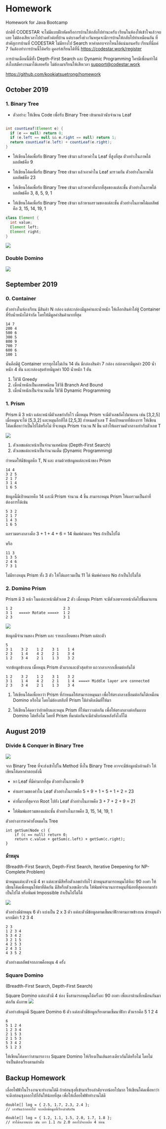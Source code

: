 # Homework
Homework for Java Bootcamp

ปกติที่ CODESTAR จะไม่มีแบบฝึกหัดหรือการบ้านให้กลับไปทำนะครับ เรียนในห้องให้เข้าใจแล้วจบเลย 
ไม่ต้องเสียเวลาไปปวดหัวต่อที่บ้าน แต่บางครั้งช่วงวันหยุดจะมีการบ้านให้กลับไปทำเหมือนกัน 
ที่สำคัญการบ้านที่ CODESTAR ไม่มีทางไป Search หาคำตอบจากไหนได้แน่นอนครับ 
เรียนที่นี่แค่ 7 วันต้องทำการบ้านนี้ได้ครับ 
ดูคอร์สเรียนได้ที่นี่ https://codestar.work/register

การบ้านเดือนนี้มีทั้ง Depth-First Search และ Dynamic Programming
ใครมีเพื่อนทำได้ส่งใบสมัครงานมาได้เลยครับ 
ไม่ต้องมาเรียนให้เสียเวลา support@codestar.work

https://github.com/kookiatsuetrong/homework

## October 2019

### 1. Binary Tree
- ตัวอย่าง: ให้เขียน Code เพื่อรับ Binary Tree เข้ามาแล้วนับจำนวน Leaf
```java

int countLeaf(Element e) {
  if (e == null) return 0;
  if (e.left == null && e.right == null) return 1;
  return countLeaf(e.left) + countLeaf(e.right);
}

```

- ให้เขียนโค้ดเพื่อรับ Binary Tree เข้ามา แล้วหาค่าใน Leaf ที่สูงที่สุด ตัวอย่างในภาพได้ผลลัพธ์คือ 9

- ให้เขียนโค้ดเพื่อรับ Binary Tree เข้ามา แล้วเอาค่าใน Leaf มารวมกัน ตัวอย่างในภาพได้ผลลัพธ์คือ 23

- ให้เขียนโค้ดเพื่อรับ Binary Tree เข้ามา แล้วหาค่าที่มากที่สุดของแต่ละชั้น ตัวอย่างในภาพได้ผลลัพธ์คือ 3, 8, 5, 9, 1

- ให้เขียนโค้ดเพื่อรับ Binary Tree เข้ามา แล้วหาผลรวมของแต่ละชั้น ตัวอย่างในภาพได้ผลลัพธ์คือ 3, 15, 14, 19, 1

```java
class Element {
  int value;
  Element left;
  Element right;
}
```
![](binary-tree.png)

### Double Domino

![](double.png)


## September 2019

### 0. Container
ตัวอย่างในห้องเรียน มีสินค้า N กล่อง 
แต่ละกล่องมีมูลค่าและน้ำหนัก 
ให้เลือกสินค้าใส่ตู้ Container ที่รับน้ำหนักได้จำกัด
โดยให้มีมูลค่าสินค้ามากที่สุด
```
14 7
200 4
500 6
300 5
800 9
700 7
600 6
100 1
```
นั่นคือมีตู้ Container บรรทุกได้ไม่เกิน 14 ตัน มีกล่องสินค้า 7 กล่อง 
กล่องแรกมีมูลค่า 200 น้ำหนัก 4 ตัน
และกล่องสุดท้ายมีมูลค่า 100 น้ำหนัก 1 ตัน

1. ใช้วิธี Greedy
2. เมื่อน้ำหนักเป็นเลขทศนิยม ใช้วิธี Branch And Bound
3. เมื่อน้ำหนักเป็นจำนวนเต็ม ใช้วิธี Dynamic Programming


### 1. Prism

Prism มี 3 หน้า แต่ละหน้ามีตัวเลขกำกับไว้
เมื่อหมุน Prism จะมีตัวเลขถัดไปมาแทน เช่น [3,2,5] เมื่อหมุนจะได้ [5,3,2]
และหมุนอีกทีได้ [2,5,3] กำหนดตัวเลข T คือเป้าหมายที่ต้องการ
ให้เขียนโค้ดเพื่อหาว่าเป็นไปได้หรือไม่ ที่จะหมุน Prism จำนวน N ชิ้น
แล้วให้ผลรวมตัวกลางเท่ากับตัวเลข T

![](prism-dp.png)

1. ตัวเลขแต่ละหน้าเป็นจำนวนทศนิยม (Depth-First Search) 
2. ตัวเลขแต่ละหน้าเป็นจำนวนเต็ม   (Dynamic Programming)

กำหนดให้มีข้อมูลคือ T, N และ ตามด้วยข้อมูลแต่ละหน้าของ Prism
```
14 4
3 2 5
2 1 7
3 1 4
1 6 5
```
ข้อมูลนี้มีเป้าหมายคือ 14 และมี Prism จำนวน 4 ชิ้น
สามารถหมุน Prism ให้ผลรวมเป็นค่าที่ต้องการได้เช่น
```
5 3 2
2 1 7
1 4 3
1 6 5
```
ผลรวมตรงกลางคือ 3 + 1 + 4 + 6 = 14 พิมพ์คำตอบ Yes ถ้าเป็นไปได้

หรือ
```
11 3
1 3 5
2 4 6
7 3 1
```
ไม่มีทางหมุน Prism ทั้ง 3 ตัว ให้ได้ผลรวมเป็น 11 ได้ พิมพ์คำตอบ No ถ้าเป็นไปไม่ได้


### 2. Domino Prism

Prism มี 3 หน้า ในแต่ละหน้ามีตัวเลข 2 ตัว
เมื่อหมุน Prism จะมีตัวเลขจากหน้าถัดไปขึ้นมาแทน

```
1 2                       2 3
3 1   ====> Rotate ====>  1 2
2 3                       3 1
```

![](prism.png)

ข้อมูลมีจำนวนของ Prism และ รายละเอียดของ Prism แต่ละตัว
```
5
3 1    3 2    1 2    3 1    1 4
2 3    1 4    4 2    2 1    3 4
1 2    3 4    2 1    1 3    3 2
```
จากข้อมูลข้างบน เมื่อหมุน Prism ตัวแรกและตัวสุดท้าย แถวกลางจากเชื่อมต่อกันได้
```
1 2    3 2    1 2    3 1    3 2
3 1    1 4    4 2    2 1    1 4  ====> Middle layer are connected
2 3    3 4    2 1    1 3    3 4
```

1. ให้เขียนโค้ดเพื่อหาว่า Prism ที่กำหนดให้สามารถหมุนมา
เพื่อให้ตรงกลางเชื่อมต่อกันได้เหมือน Domino หรือไม่
โดยไม่ต้องสลับที่ Prism ใช้ลำดับเดิมที่ให้มา

2. ให้เขียนโค้ดหาว่าถ้าหยิบและหมุน Prism ที่ให้มาวางต่อกัน
เพื่อให้ตรงกลางต่อกันแบบ Domino ได้หรือไม่
โดยที่ Prism ที่มาต่อกันจะมีลำดับก่อนหลังยังไงก็ได้

## August 2019

### Divide & Conquer in Binary Tree

![](binary-tree.png)

จาก Binary Tree ที่จะส่งเข้าไปใน Method ซึ่งใน Binary Tree อาจจะมีข้อมูลนับล้านตัว 
ให้เขียนโค้ดหาคำตอบดังนี้

- หา Leaf ที่มีค่ามากที่สุด ตัวอย่างในภาพคือ 9

- ค่าผลรวมของค่าใน Leaf ตัวอย่างในภาพคือ 5 + 9 + 1 + 5 + 1 + 2 = 23

- ค่าที่มากที่สุดจาก Root ไปยัง Leaf ตัวอย่างในภาพคือ 3 + 7 + 2 + 9 = 21

- ให้พิมพ์ผลรวมของแต่ละชั้น ตัวอย่างในภาพคือ 3, 15, 14, 19, 1

ตัวอย่างการหาค่าทั้งหมดใน Tree
```
int getSum(Node c) {
	if (c == null) return 0;
	return c.value + getSum(c.left) + getSum(c.right);
}
```

### ม้าหมุน
(Breadth-First Search, Depth-First Search, Iterative Deepening for NP-Complete Problem)

ม้าหมุนแต่ละตัวจะมี 4 ขา แต่ละขามีสีหรือตัวเลขกำกับไว้ ม้าหมุนสามารถหมุนได้ทีละ 90 องศา 
ให้เขียนโค้ดเพื่อหมุนให้ขาที่ติดกัน มีสีหรือตัวเลขเดียวกัน ให้พิมพ์จำนวนการหมุนที่น้อยที่สุดออกมาถ้าเป็นไปได้ หรือพิมพ์ Impossible ถ้าเป็นไปไม่ได้

![](rotation.png)

ตัวอย่างมีม้าหมุน 6 ตัว แบ่งเป็น 2 x 3 ตัว แต่ละตัวมีข้อมูลตามเข็มนาฬิกาตามภาพข้างบน 
ม้าหมุนตัวแรกมีค่า 1 2 3 4
```
2 3
1 2 3 4
5 3 4 2
3 2 1 5
4 2 5 3
2 4 3 1
4 3 5 2
```

ตัวอย่างผลลัพธ์จากภาพคือหมุน 4 ครั้ง

### Square Domino
(Breadth-First Search, Depth-First Search)

Square Domino แต่ละตัวมี 4 ช่อง ซึ่งสามารถหมุนได้ครั้งละ 90 องศา เพื่อเอาด้านที่เหมือนกันมาต่อกัน
ดังภาพ
![](square.png)

ตัวอย่างข้อมูลมี Square Domino 6 ตัว แต่ละตัวมีข้อมูลเรียงตามเข็มนาฬิกา ตัวแรกคือ 5 1 2 4

```
6
5 1 2 4
1 2 3 4
2 1 5 3
2 1 5 3
5 3 4 2
5 1 2 3
```

ให้เขียนโค้ดหาว่าสามารถวาง Square Domino ให้เรียงเป็นเส้นตรงเดียวกันได้หรือไม่ 
โดยไม่จำเป็นต้องเรียงตามลำดับ



## Backup Homework

เลื่อยไฟฟ้าในโรงงานจะทำงานได้ดี ถ้าท่อนซุงที่เข้ามาเรียงลำดับจากน้อยไปมาก
ให้เขียนโค้ดเพื่อหาว่า จะดึงท่อนซุงออกไปกี่อันให้น้อยที่สุด 
เพื่อให้เลื่อยไฟฟ้าทำงานได้ดี

```
double[] log = { 2.5, 1.7, 2.3, 2.4 }; 
// เอาอันแรกออกไป จะเหลือข้อมูลที่เรียงลำดับกัน
```

```
double[] log = { 1.2, 1.1, 1.5, 2.0, 1.7, 1.8 };
// ทำได้หลายแบบ เช่น เอา 1.1 กับ 2.0 ออกไปจะเหลือ 4 ท่อน
```
